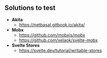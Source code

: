 ## Solutions to test
- __Akita__
    - https://netbasal.gitbook.io/akita/
- __Mobx__ 
    - https://github.com/mobxjs/mobx
    - https://github.com/xelaok/svelte-mobx
- __Svelte Stores__
    - https://svelte.dev/tutorial/writable-stores